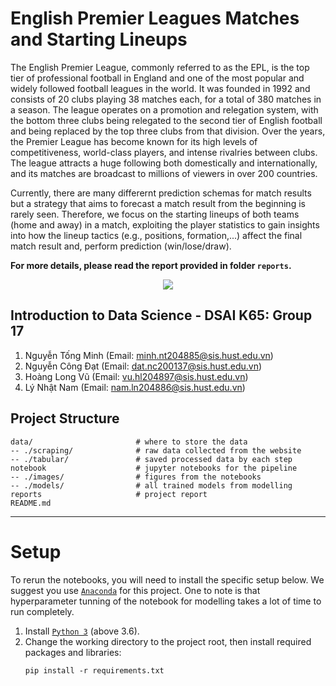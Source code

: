 # English Premier Leagues Matches and Starting Lineups

The English Premier League, commonly referred to as the EPL, is the top tier of professional football in England and one of the most popular and widely followed football leagues in the world. It was founded in 1992 and consists of 20 clubs playing 38 matches each, for a total of 380 matches in a season. The league operates on a promotion and relegation system, with the bottom three clubs being relegated to the second tier of English football and being replaced by the top three clubs from that division. Over the years, the Premier League has become known for its high levels of competitiveness, world-class players, and intense rivalries between clubs. The league attracts a huge following both domestically and internationally, and its matches are broadcast to millions of viewers in over 200 countries.

Currently, there are many differernt prediction schemas for match results but a strategy that aims to forecast a match result from the beginning is rarely seen. Therefore, we focus on the starting lineups of both teams (home and away) in a match, exploiting the player statistics to gain insights into how the lineup tactics (e.g., positions, formation,...) affect the final match result and, perform prediction (win/lose/draw).

**For more details, please read the report provided in folder `reports`.**

<p align="center">
  <img src="https://user-images.githubusercontent.com/86721208/218306170-72ec837d-917e-4b1b-ae14-a31a989f38e1.jpg" />
</p>

## Introduction to Data Science - DSAI K65: Group 17
1. Nguyễn Tống Minh (Email: minh.nt204885@sis.hust.edu.vn)
2. Nguyễn Công Đạt (Email: dat.nc200137@sis.hust.edu.vn)
3. Hoàng Long Vũ (Email: vu.hl204897@sis.hust.edu.vn)
4. Lý Nhật Nam (Email: nam.ln204886@sis.hust.edu.vn)

## Project Structure

```
data/                       # where to store the data
-- ./scraping/              # raw data collected from the website
-- ./tabular/               # saved processed data by each step
notebook                    # jupyter notebooks for the pipeline
-- ./images/                # figures from the notebooks
-- ./models/                # all trained models from modelling
reports                     # project report
README.md           
```
---

# Setup

To rerun the notebooks, you will need to install the specific setup below. We suggest you use [`Anaconda`](https://www.anaconda.com/) for this project. One to note is that hyperparameter tunning of the notebook for modelling takes a lot of time to run completely.

1. Install [`Python 3`](https://www.python.org/downloads/) (above $3.6$).
2. Change the working directory to the project root, then install required packages and libraries:
    ```
    pip install -r requirements.txt
    ```
